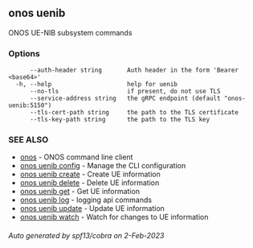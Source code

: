 <!--
SPDX-FileCopyrightText: 2019-present Open Networking Foundation <info@opennetworking.org>

SPDX-License-Identifier: Apache-2.0
-->

## onos uenib

ONOS UE-NIB subsystem commands

### Options

```
      --auth-header string       Auth header in the form 'Bearer <base64>'
  -h, --help                     help for uenib
      --no-tls                   if present, do not use TLS
      --service-address string   the gRPC endpoint (default "onos-uenib:5150")
      --tls-cert-path string     the path to the TLS certificate
      --tls-key-path string      the path to the TLS key
```

### SEE ALSO

* [onos](onos.md)	 - ONOS command line client
* [onos uenib config](onos_uenib_config.md)	 - Manage the CLI configuration
* [onos uenib create](onos_uenib_create.md)	 - Create UE information
* [onos uenib delete](onos_uenib_delete.md)	 - Delete UE information
* [onos uenib get](onos_uenib_get.md)	 - Get UE information
* [onos uenib log](onos_uenib_log.md)	 - logging api commands
* [onos uenib update](onos_uenib_update.md)	 - Update UE information
* [onos uenib watch](onos_uenib_watch.md)	 - Watch for changes to UE information

###### Auto generated by spf13/cobra on 2-Feb-2023
